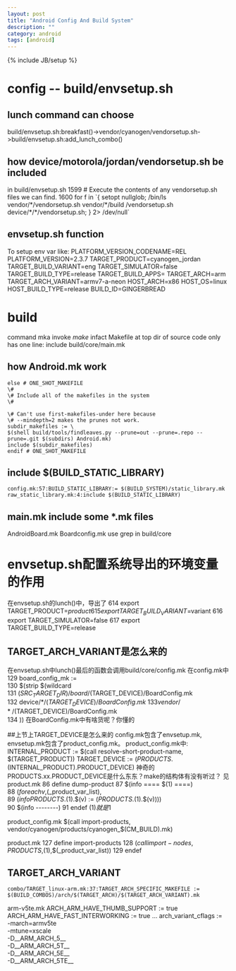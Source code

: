 ```yaml
---
layout: post
title: "Android Config And Build System"
description: ""
category: android
tags: [android]
---
```

{% include JB/setup %}

# config -- build/envsetup.sh
## lunch command can choose
build/envsetup.sh:breakfast()->vendor/cyanogen/vendorsetup.sh->build/envsetup.sh:add_lunch_combo()
## how device/motorola/jordan/vendorsetup.sh be included
in build/envsetup.sh
        1599 # Execute the contents of any vendorsetup.sh files we can find.
        1600 for f in \`{ setopt nullglob; /bin/ls vendor/\*/vendorsetup.sh vendor/\*/build     /vendorsetup.sh device/\*/\*/vendorsetup.sh; } 2> /dev/null\`
## envsetup.sh function
To setup env var like:
    PLATFORM_VERSION_CODENAME=REL
    PLATFORM_VERSION=2.3.7
    TARGET_PRODUCT=cyanogen_jordan
    TARGET_BUILD_VARIANT=eng
    TARGET_SIMULATOR=false
    TARGET_BUILD_TYPE=release
    TARGET_BUILD_APPS=
    TARGET_ARCH=arm
    TARGET_ARCH_VARIANT=armv7-a-neon
    HOST_ARCH=x86
    HOST_OS=linux
    HOST_BUILD_TYPE=release
    BUILD_ID=GINGERBREAD

# build 
command mka invoke *make* infact
Makefile at top dir of source code only has one line: include build/core/main.mk
## how Android.mk work
    else # ONE_SHOT_MAKEFILE
    \#
    \# Include all of the makefiles in the system
    \#

    \# Can't use first-makefiles-under here because
    \# --mindepth=2 makes the prunes not work.
    subdir_makefiles := \
    $(shell build/tools/findleaves.py --prune=out --prune=.repo --prune=.git $(subdirs) Android.mk)
    include $(subdir_makefiles)
    endif # ONE_SHOT_MAKEFILE
## include $(BUILD_STATIC_LIBRARY)
    config.mk:57:BUILD_STATIC_LIBRARY:= $(BUILD_SYSTEM)/static_library.mk
    raw_static_library.mk:4:include $(BUILD_STATIC_LIBRARY)
## main.mk include some *.mk files
AndroidBoard.mk Boardconfig.mk use grep in build/core

# envsetup.sh配置系统导出的环境变量的作用
在envsetup.sh的lunch()中，导出了
	614         export TARGET_PRODUCT=$product
	615         export TARGET_BUILD_VARIANT=$variant
	616         export TARGET_SIMULATOR=false
	617         export TARGET_BUILD_TYPE=release
## TARGET_ARCH_VARIANT是怎么来的
在envsetup.sh中lunch()最后的函数会调用build/core/config.mk
在config.mk中
	129 board_config_mk := \
	130         $(strip $(wildcard \
	131                 $(SRC_TARGET_DIR)/board/$(TARGET_DEVICE)/BoardConfig.mk \
	132                 device/*/$(TARGET_DEVICE)/BoardConfig.mk \
	133                 vendor/*/$(TARGET_DEVICE)/BoardConfig.mk \
	134         ))
在BoardConfig.mk中有啥货呢？你懂的

##上节上TARGET_DEVICE是怎么来的
config.mk包含了envsetup.mk, envsetup.mk包含了product_config.mk。
product_config.mk中:
INTERNAL_PRODUCT := $(call resolve-short-product-name, $(TARGET_PRODUCT))
TARGET_DEVICE := $(PRODUCTS.$(INTERNAL_PRODUCT).PRODUCT_DEVICE)
神奇的PRODUCTS.xx.PRODUCT_DEVICE是什么东东？make的结构体有没有听过？
见product.mk
    86 define dump-product
    87 $(info ==== $(1) ====)\
    88 $(foreach v,$(\_product_var_list),\
    89 $(info PRODUCTS.$(1).$(v) := $(PRODUCTS.$(1).$(v))))\
    90 $(info --------)
    91 endef
$(1)就是$1

product_config.mk
$(call import-products, vendor/cyanogen/products/cyanogen_$(CM_BUILD).mk)

product.mk
127 define import-products
128 $(call import-nodes,PRODUCTS,$(1),$(\_product_var_list))
129 endef


## TARGET_ARCH_VARIANT
    combo/TARGET_linux-arm.mk:37:TARGET_ARCH_SPECIFIC_MAKEFILE := $(BUILD_COMBOS)/arch/$(TARGET_ARCH)/$(TARGET_ARCH_VARIANT).mk
arm-v5te.mk
    ARCH_ARM_HAVE_THUMB_SUPPORT     := true
    ARCH_ARM_HAVE_FAST_INTERWORKING := true
    ...
    arch_variant_cflags := \
    -march=armv5te \
    -mtune=xscale  \
    -D__ARM_ARCH_5__ \
    -D__ARM_ARCH_5T__ \
    -D__ARM_ARCH_5E__ \
    -D__ARM_ARCH_5TE__
